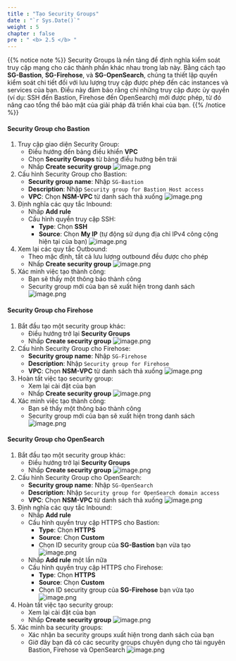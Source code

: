 ```yaml
---
title : "Tạo Security Groups"
date : "`r Sys.Date()`"
weight : 5
chapter : false
pre : " <b> 2.5 </b> "
---
```


{{% notice note %}}
Security Groups là nền tảng để định nghĩa kiểm soát truy cập mạng cho các thành phần khác nhau trong lab này. Bằng cách tạo **SG-Bastion**, **SG-Firehose**, và **SG-OpenSearch**, chúng ta thiết lập quyền kiểm soát chi tiết đối với lưu lượng truy cập được phép đến các instances và services của bạn. Điều này đảm bảo rằng chỉ những truy cập được ủy quyền (ví dụ: SSH đến Bastion, Firehose đến OpenSearch) mới được phép, từ đó nâng cao tổng thể bảo mật của giải pháp đã triển khai của bạn.
{{% /notice %}}

#### Security Group cho Bastion
1. Truy cập giao diện Security Group:
    - Điều hướng đến bảng điều khiển **VPC**
    - Chọn **Security Groups** từ bảng điều hướng bên trái
    - Nhấp **Create security group**
    ![image.png](/images/2/2.5/image.png)
2. Cấu hình Security Group cho Bastion:
    - **Security group name**: Nhập `SG-Bastion`
    - **Description**: Nhập `Security group for Bastion Host access`
    - **VPC**: Chọn **NSM-VPC** từ danh sách thả xuống
    ![image.png](/images/2/2.5/image%201.png)
3. Định nghĩa các quy tắc Inbound:
    - Nhấp **Add rule**
    - Cấu hình quyền truy cập SSH:
        - **Type**: Chọn **SSH**
        - **Source**: Chọn **My IP** (tự động sử dụng địa chỉ IPv4 công cộng hiện tại của bạn)
    ![image.png](/images/2/2.5/image%202.png)
4. Xem lại các quy tắc Outbound:
    - Theo mặc định, tất cả lưu lượng outbound đều được cho phép
    - Nhấp **Create security group**
    ![image.png](/images/2/2.5/image%203.png)
5. Xác minh việc tạo thành công:
    - Bạn sẽ thấy một thông báo thành công
    - Security group mới của bạn sẽ xuất hiện trong danh sách
    ![image.png](/images/2/2.5/image%204.png)
#### Security Group cho Firehose
1. Bắt đầu tạo một security group khác:
    - Điều hướng trở lại **Security Groups**
    - Nhấp **Create security group**
    ![image.png](/images/2/2.5/image%205.png)
2. Cấu hình Security Group cho Firehose:
    - **Security group name**: Nhập `SG-Firehose`
    - **Description**: Nhập `Security group for Firehose`
    - **VPC**: Chọn **NSM-VPC** từ danh sách thả xuống
    ![image.png](/images/2/2.5/image%206.png)
3. Hoàn tất việc tạo security group:
    - Xem lại cài đặt của bạn
    - Nhấp **Create security group**
    ![image.png](/images/2/2.5/image%207.png)
4. Xác minh việc tạo thành công:
    - Bạn sẽ thấy một thông báo thành công
    - Security group mới của bạn sẽ xuất hiện trong danh sách
    ![image.png](/images/2/2.5/image%208.png)
#### Security Group cho OpenSearch
1. Bắt đầu tạo một security group khác:
    - Điều hướng trở lại **Security Groups**
    - Nhấp **Create security group**
    ![image.png](/images/2/2.5/image%209.png)
2. Cấu hình Security Group cho OpenSearch:
    - **Security group name**: Nhập `SG-OpenSearch`
    - **Description**: Nhập `Security group for OpenSearch domain access`
    - **VPC**: Chọn **NSM-VPC** từ danh sách thả xuống
    ![image.png](/images/2/2.5/image%2010.png)
3. Định nghĩa các quy tắc Inbound:
    - Nhấp **Add rule**
    - Cấu hình quyền truy cập HTTPS cho Bastion:
        - **Type**: Chọn **HTTPS**
        - **Source**: Chọn **Custom**
        - Chọn ID security group của **SG-Bastion** bạn vừa tạo
    ![image.png](/images/2/2.5/image%2011.png)
    - Nhấp **Add rule** một lần nữa
    - Cấu hình quyền truy cập HTTPS cho Firehose:
        - **Type**: Chọn **HTTPS**
        - **Source**: Chọn **Custom**
        - Chọn ID security group của **SG-Firehose** bạn vừa tạo
    ![image.png](/images/2/2.5/image%2012.png)
4. Hoàn tất việc tạo security group:
    - Xem lại cài đặt của bạn
    - Nhấp **Create security group**
    ![image.png](/images/2/2.5/image%2013.png)
5. Xác minh ba security groups:
    - Xác nhận ba security groups xuất hiện trong danh sách của bạn
    - Giờ đây bạn đã có các security groups chuyên dụng cho tài nguyên Bastion, Firehose và OpenSearch
    ![image.png](/images/2/2.5/image%2014.png)
